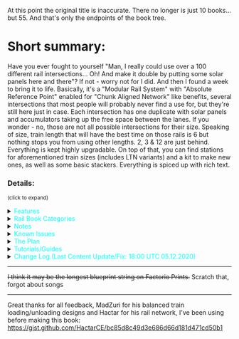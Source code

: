 At this point the original title is inaccurate. There no longer is just 10 books... but 55. And that's only the endpoints of the book tree.

# Short summary:
Have you ever fought to yourself "Man, I really could use over a 100 different rail intersections... Oh! And make it double by putting some solar panels here and there"? If not - worry not for I did. And then I found a week to bring it to life. Basically, it's a "Modular Rail System" with "Absolute Reference Point" enabled for "Chunk Aligned Network" like benefits, several intersections that most people will probably never find a use for, but they're still here just in case. Each intersection has one duplicate with solar panels and accumulators taking up the free space between the lanes. If you wonder - no, those are not all possible intersections for their size. Speaking of size, train length that will have the best time on those rails is 6 but nothing stops you from using other lengths. 2, 3 & 12 are just behind. Everything is kept highly upgradable. On top of that, you can find stations for aforementioned train sizes (includes LTN variants) and a kit to make new ones, as well as some basic stackers. Everything is spiced up with rich text.



### Details:
<sup>(click to expand)</sup>

<details>
  <summary><span style="color:cyan">Features</summary>

<details>
  <summary><span style="color:yellow">Rails</summary>

<img src="https://preview.redd.it/3l9ao5k6ogi51.png?width=1637&format=png&auto=webp&s=84a9b1b3c0b49fa5e067717d8092529057e0e612" width="100%">
<font size = 1><div align="center">
the 'solar panels/accumulators included' blueprints as of release. More have been added later <br>
right click & open image in new tab for better resolution
</font></div>

- All blueprints are always upgradable into their equivalents from other books placed lower on the list in the "Rail Book Categories" section as long as they are in the same category
 - some blueprints are upgradable into others from the same book or even other categories
   - some of that upgradability was sacrificed for the sake of throughput
 - to achieve that, many blueprints don't have the best possible signal placement, but it's still perfect signaling (no 2 crosses of rail are in the same block)
- Each book comes in 2 variants:
 - standard (no ![solar panel](https://wiki.factorio.com/images/thumb/Solar_panel.png/32px-Solar_panel.png) &![accumulator](https://wiki.factorio.com/images/thumb/Accumulator.png/32px-Accumulator.png))
 - ![solar panel](https://wiki.factorio.com/images/thumb/Solar_panel.png/32px-Solar_panel.png) &![accumulator](https://wiki.factorio.com/images/thumb/Accumulator.png/32px-Accumulator.png) included because why would you want to waste so much space (aesthetics first though)
   - there are some paths left between solar panels so you can get run over by a train again
- Rail Spacing: ![rail](https://wiki.factorio.com/images/thumb/Straight_rail.png/32px-Straight_rail.png) - - ![rail](https://wiki.factorio.com/images/thumb/Straight_rail.png/32px-Straight_rail.png) - - - ![rail](https://wiki.factorio.com/images/thumb/Straight_rail.png/32px-Straight_rail.png) - - ![rail](https://wiki.factorio.com/images/thumb/Straight_rail.png/32px-Straight_rail.png)
- Made for 6 ![locomotive](https://wiki.factorio.com/images/thumb/Locomotive.png/32px-Locomotive.png)/![cargo wagon](https://wiki.factorio.com/images/thumb/Cargo_wagon.png/32px-Cargo_wagon.png) long trains, but works well with 2, and 3 ![locomotive](https://wiki.factorio.com/images/thumb/Locomotive.png/32px-Locomotive.png)/![cargo wagon](https://wiki.factorio.com/images/thumb/Cargo_wagon.png/32px-Cargo_wagon.png) (to maximize throughput add signals on non-crossing lanes) and with multiples of 6 (you'll need to increase space between intersections accordingly to avoid potential deadlocks)
- ![green wire](https://wiki.factorio.com/images/thumb/Green_wire.png/32px-Green_wire.png) & ![red wire](https://wiki.factorio.com/images/thumb/Red_wire.png/32px-Red_wire.png) + ![small lamp](https://wiki.factorio.com/images/thumb/Lamp.png/32px-Lamp.png) included
- Modular
- Right-Hand Drive
- Each section is 21x21 ![rail](https://wiki.factorio.com/images/thumb/Straight_rail.png/32px-Straight_rail.png) or 42x42 tiles big (books are focused on throughput for 6  ![locomotive](https://wiki.factorio.com/images/thumb/Locomotive.png/32px-Locomotive.png)/![cargo wagon](https://wiki.factorio.com/images/thumb/Cargo_wagon.png/32px-Cargo_wagon.png) trains and that is exactly the border length of the square in which all blueprints here fit, hence they are not chunk aligned)
- Grid and Absolute Reference Point are on, so you can use them like a "chunk aligned network" (blueprints can only be placed on an artificial grid that lets you start building from 2 completely disconnected points on the map and ensures that they can still be perfectly connected, see [FFF #357](https://factorio.com/blog/post/fff-357) under the "Snapping" section)
- Every blueprint has ![landfill](https://wiki.factorio.com/images/thumb/Landfill.png/32px-Landfill.png) underlay to allow placing on water (Shift+LMB to place landfill, and LMB to place blueprint, you can also just double-click Shift+LMB)
- Pretty ![copper_cable](https://wiki.factorio.com/images/thumb/Copper_cable.png/32px-Copper_cable.png) connections for Factorio 1.1 and above

</details>


<details>
  <summary><span style="color:yellow">Stations</summary>

<img src= "https://camo.githubusercontent.com/80036b45e33e8f300eef63fe8beac7e74d98f615/68747470733a2f2f692e696d6775722e636f6d2f6764644e3568372e706e67" width = 100%>
<font size = 1><div align="center">
Blue Belt Stations | Row 1: Provider - Front | Row 2: Provider - Rear | Row 3: Provider - Front & Rear | Row 4: Requester - Front | Row 5: Requester - Rear | Row 6: Requester - Front & Rear<br>
LTN Depots  and some other stations are not visible here <br>
right click & open image in new tab for better resolution
</font></div>

- Every station comes in 2 variants:
   - Vanilla
   - [Logistic Train Network](https://mods.factorio.com/mods/Optera/LogisticTrainNetwork) mod compatible (see: [LTN - Logistic Train Network - Manual](https://forums.factorio.com/viewtopic.php?t=51072) & [Guide for a Low-Effort LTN User](https://www.reddit.com/r/factorio/comments/73xyd5/guide_for_a_loweffort_ltn_user/) & [LTN Mod Tutorial - Logistic Train Network](https://www.youtube.com/watch?v=a3ujEdPfGHk) & [Factorio 0.17 Logistic Train Network Tutorial](https://www.youtube.com/watch?v=bpfVzfWeqj8))
- Trains compatible with pre-made stations: L-C - SH || L-C-L - DH || L-2C - SH || L-4C-L - DH || 2L-4C - SH || L-4C-2L-4C-L - DH || 2L-3C-2L-3C-2L || 2L-4C-2L-4C || 2L-10C - SH (SH - Single-headed, DH - Double Headed)
- Some basic train stackers - nothing special, but still nice to have (currently available lengths: 12, 6, 4, 3)
- Includes a book with some smaller parts for creating custom stations
- Balanced loading and unloading using MadZuri's designs
- ![small lamp](https://wiki.factorio.com/images/thumb/Lamp.png/32px-Lamp.png) included
- ![red belt](https://wiki.factorio.com/images/thumb/Fast_transport_belt.png/32px-Fast_transport_belt.png) and ![blue belt](https://wiki.factorio.com/images/thumb/Express_transport_belt.png/32px-Express_transport_belt.png) versions (upgradable)
- (LTN) Depots included
- "Instructions" book to help with setting up balanced loading, and LTN stations

</details>
</details>


<details>
  <summary><span style="color:cyan">Rail Book Categories</summary>

- ##### Category A - Basic Blueprints
(90% of every rail network ever made)

 - <span style="color:orange">2 ![rail](https://wiki.factorio.com/images/thumb/Straight_rail.png/32px-Straight_rail.png)</span> (14bp)
 - <span style="color:cyan">2 ![rail](https://wiki.factorio.com/images/thumb/Straight_rail.png/32px-Straight_rail.png) ![solar panel](https://wiki.factorio.com/images/thumb/Solar_panel.png/32px-Solar_panel.png)</span> (14bp)

<img src= "https://camo.githubusercontent.com/265028ffc4abb3c2ad2d7a67d81200763c81e49c/68747470733a2f2f692e696d6775722e636f6d2f4846304b366c422e706e67" width="100%">
<font size = 1><div align="center">
2 Lane Solar | Row 1: Vertical/Horizontal exits | Row 2: Vertical/Horizontal/Diagonal exits | Row 3: Diagonal exits  <br>
right click & open image in new tab for better resolution
</font></div>

 - <span style="color:orange">4 ![rail](https://wiki.factorio.com/images/thumb/Straight_rail.png/32px-Straight_rail.png)</span> (16bp)
 - <span style="color:cyan"> 4 ![rail](https://wiki.factorio.com/images/thumb/Straight_rail.png/32px-Straight_rail.png) ![solar panel](https://wiki.factorio.com/images/thumb/Solar_panel.png/32px-Solar_panel.png)</span> (16bp)

<img src= "https://camo.githubusercontent.com/f76538d8ee0f6a10ad14ed35063f28536ad438f5/68747470733a2f2f692e696d6775722e636f6d2f3756687935326b2e706e67" width="100%">
<font size = 1><div align="center">
4 Lane Solar | Row 1: Vertical/Horizontal exits | Row 2: Vertical/Horizontal/Diagonal exits | Row 3: Diagonal exits <br>
"Straight Lane Switch U-turn" and "Diagonal Lane Switch U-turn" are not visible here <br>
right click & open image in new tab for better resolution
</font></div>


- ##### Category B1 - Lane Mergers/Splitters
(exits don't have equal amount of lanes)

 - <span style="color:orange">4:2:1 ![rail](https://wiki.factorio.com/images/thumb/Straight_rail.png/32px-Straight_rail.png)</span> (27bp)
 - <span style="color:cyan">4:2:1 ![rail](https://wiki.factorio.com/images/thumb/Straight_rail.png/32px-Straight_rail.png) ![solar panel](https://wiki.factorio.com/images/thumb/Solar_panel.png/32px-Solar_panel.png)</span> (27bp)


<img src= "https://camo.githubusercontent.com/23c40884cfc55a975412cc298317c7c1afe14912/68747470733a2f2f692e696d6775722e636f6d2f6f795079394e422e706e67" width = 100%>
<font size = 1><div align="center">
4:2:1 Lane Solar | Row 1: 4 & 1 Lane exits | Row 2: 4 & 2 Lane exits | Row 3: 2 & 1 Lane exits<br>
right click & open image in new tab for better resolution
</font></div>


- ##### Category B2 - Lane Mergers/Splitters (Diagonal)
(exits don't have equal amount of lanes)

 - <span style="color:orange">4:2:1 ![rail](https://wiki.factorio.com/images/thumb/Straight_rail.png/32px-Straight_rail.png) Diagonal </span>(27bp)
 - <span style="color:cyan">4:2:1 ![rail](https://wiki.factorio.com/images/thumb/Straight_rail.png/32px-Straight_rail.png) Diagonal ![solar panel](https://wiki.factorio.com/images/thumb/Solar_panel.png/32px-Solar_panel.png)</span> (27bp)

<img src= "https://camo.githubusercontent.com/45d324d20b9bc60ce84cd6408b240116686baa1b/68747470733a2f2f692e696d6775722e636f6d2f6f5663453761562e706e67" width="100%">
<font size = 1><div align="center">
4:2:1 Lane Solar Diagonal | Row 1: 4 & 1 Lane exits | Row 2: 4 & 2 Lane exits | Row 3: 2 & 1 Lane exits <br>
right click & open image in new tab for better resolution
</font></div>


- ##### Category C - Split Junctions
(not all exits are connected to each other)

 - <span style="color:orange">2 & 4 ![rail](https://wiki.factorio.com/images/thumb/Straight_rail.png/32px-Straight_rail.png) Split</span> (23bp)
 - <span style="color:cyan">2 & 4 ![rail](https://wiki.factorio.com/images/thumb/Straight_rail.png/32px-Straight_rail.png) Split ![solar panel](https://wiki.factorio.com/images/thumb/Solar_panel.png/32px-Solar_panel.png)</span> (23bp)

<img src= "https://camo.githubusercontent.com/a715f0b242608a46209ceb3a00bd4c6d14c03067/68747470733a2f2f692e696d6775722e636f6d2f3876597a6d4f7a2e706e67" width="100%">
<font size = 1><div align="center">
2 & 4 Lane Solar Split Junctions | Row 1: Vertical/Horizontal exits | Row 2: Vertical/Horizontal/Diagonal exits | Row 3: Diagonal exits<br>
right click & open image in new tab for better resolution
</font></div>

###### *Categories do not represent book nesting
</details>


<details>
  <summary><span style="color:cyan">Notes</summary>

### Rails:

- Most of your network will consist of blueprints from Category A, Category B will find some use for sure, but these books are more specialized, and Category C will be used very rarely if at all
- Outer lanes in 4-way Intersections from 4 Lane books (category A) do not have left turns. Use Line changers provided
- Some chain signals may seem unnecessary. Their sole purpose is to divide larger blocks inside a junction into two smaller ones so the train leaves the first one faster thus allowing other trains that would also cross through that block to start accelerating faster
- Category B has some split junctions. The main difference between B and C is that category C blueprints all have the same number of lanes. Blueprints from category B don't
- Remember to leave enough space between each section with lanes crossing each other to fit the longest train that is going to use that part of your network. Otherwise, when it stops on the next signal, it WILL block trains on other lanes. That is true for any train network, not only one built with my blueprints
- No ![roboport](https://wiki.factorio.com/images/thumb/Roboport.png/32px-Roboport.png) between rails so you don't accidentally recreate [Population transfers in the Soviet Union](https://en.wikipedia.org/wiki/Population_transfer_in_the_Soviet_Union), except bots. The real reason: 1. bots have a limited supply of power. 2. When it depletes, they go to recharge at the nearest roboport. 3. They go straight to their destination without considering their power reserves. That means that if you have a "C" shaped logistic network (that often forms with rails), where the distance in a straight line between both ends of this "C" is 2x greater than your robot's range, it won't reach its destination and instead, its power reserves will deplete, the bot will come back to where it started to recharge and try again thus falling into an endless loop
- ![copper cable](https://wiki.factorio.com/images/thumb/Copper_cable.png/32px-Copper_cable.png) look cool
- Floor tiles seen on the rail pictures are included in the book but require [Asphalt Roads](https://mods.factorio.com/mod/AsphaltRoads) mod to work, (there is a vanilla version too, but it's not as pretty). Feel free to use those for designing your own rail blueprints. If you go for a different grid size [they're for 6 ![locomotive](https://wiki.factorio.com/images/thumb/Locomotive.png/32px-Locomotive.png)/![cargo wagon](https://wiki.factorio.com/images/thumb/Cargo_wagon.png/32px-Cargo_wagon.png)(length) or 21x21 ![rail](https://wiki.factorio.com/images/thumb/Straight_rail.png/32px-Straight_rail.png) or 42x42 tiles] you'll have to rescale them


### Other:

- There is a lot of Factorio's in-game Rich Text - it's awesome, believe me
- If you don't have aforementioned mods (LTN, Asphalt Roads) You'll get some error messages in the chat when importing this book. That only means that you won't be able to use blueprints that require those mods. All of them have vanilla friendly equivalents. You don't need those mods to make use of my blueprints
- I'm no master of LTN nor I consider myself to be any close to one, so the logic is one of the simplest you can do. If you'd like to make something more sophisticated that would be compatible with my blueprints, go ahead, but post it as your own. Let me know, and I'll link it here

</details>



<details>
  <summary><span style="color:cyan">Known Issues</summary>
- Most books included here have their names display a bit bugged when in grid view in the blueprint library. I don't think I can do anything about it  without changing their names and/or used Rich Text (reported to devs) <br>

<img src= "https://uploads.disquscdn.com/images/e3d06b3efd5741f4427230293887cccbf5ad0bbba186238e6513b16e2061ab05.png" width =25%>

</details>


          
<details>
  <summary><span style="color:cyan">The Plan</summary>
- <s>Add bot serviced stations</s> (abandoned, at least for now) <br>
- New category - D - merging C and B by creating Split intersections (C) where exits have a different amount of lanes (B). Would anyone ever use one of those? That's the main reason holding me back, so let me know if you'd like something like this <br>
- Idk, maybe I've missed some blueprint? If so, let me know, and I'll make it <br>
- If you have any suggestions on how I could improve this book, let me know. I can't promise that I'll check the comments often, but better late than never <br>
- Updates may and will be delayed due to petty reasons such as school <br>

</details>


<details>
 <summary><span style="color:cyan">Tutorials/Guides</summary>

### Rail Network/Signaling
- [Train Signals | Factorio](https://www.youtube.com/watch?v=N6a8k5x_oV8)
- [Getting Started with TRAINS & SIGNALS - Everything You Need To Know | Factorio Tutorial/Guide/How-to](https://www.youtube.com/watch?v=3TKBs6TD7WU)
- [Stations, Junctions, and all things deadlock - IMAGE HEAVY](https://forums.factorio.com/viewtopic.php?f=18&t=18621)
- [Factorio Train Automation](https://drive.google.com/drive/folders/0B22HAM7WzR-RdjFYZHZlX29pSVE)
- And the famous 1.5 hour long video on absolute basics: [Factorio Train Tutorial - Absolute Basics](https://www.youtube.com/watch?v=Co136r7pkTk)

### Logistic Train Network
- [LTN - Logistic Train Network - Manual](https://forums.factorio.com/viewtopic.php?t=51072)
- [Guide for a Low-Effort LTN User](https://www.reddit.com/r/factorio/comments/73xyd5/guide_for_a_loweffort_ltn_user/)
- [LTN Mod Tutorial - Logistic Train Network](https://www.youtube.com/watch?v=a3ujEdPfGHk)
- [Factorio 0.17 Logistic Train Network Tutorial](https://www.youtube.com/watch?v=bpfVzfWeqj8)

</details>


<details>
  <summary><span style="color:cyan">Change Log (Last Content Update/Fix: 18:00 UTC 05.12.2020)</summary>

18:00 UTC 22.08.2020
- Added the missing accumulator to "![](https://factorioprints.com/icons/signal-D.png)iagonal ![](https://factorioprints.com/icons/signal-4.png)-way" from "<span style="color:cyan">4 ![rail](https://wiki.factorio.com/images/thumb/Straight_rail.png/32px-Straight_rail.png) ![solar panel](https://wiki.factorio.com/images/thumb/Solar_panel.png/32px-Solar_panel.png)</span>" book
- All non-diagonal blueprints now have grid settings to enable placing by dragging. They're placed next to the previous one but only on the horizontal or vertical axis, not on diagonals. If support for that releases I'll update them too.
- New title

19:00 UTC 23.08 2020
- Landfill added under every blueprint to allow placing on water
- For some stupid reason, I've renamed all 45° turn blueprints to 135° previously, now it's the right way again
- Improved upgradability in and between Category A (Solar) books

20:00 UTC 25.08.2020
- Added more pictures to description

13:30 UTC 23.08.2020
- Added Absolute Reference Point setting to every blueprint
- Changed Non-Solar Books' colour-coding from yellow to dark orange for better visibility on toolitps
- Fixed "![](https://factorioprints.com/icons/signal-4.png):![](https://factorioprints.com/icons/signal-2.png) ![](https://factorioprints.com/icons/signal-T.png) Junction ![](https://factorioprints.com/icons/signal-R.png)ight" from "<span style="color:orange">4:2:1 ![rail](https://wiki.factorio.com/images/thumb/Straight_rail.png/32px-Straight_rail.png)</span>" and
 "<span style="color:cyan">4:2:1 ![rail](https://wiki.factorio.com/images/thumb/Straight_rail.png/32px-Straight_rail.png) ![solar panel](https://wiki.factorio.com/images/thumb/Solar_panel.png/32px-Solar_panel.png)</span>" books (one exit was 1 piece of rail too long)
- Added missing lamps to "![](https://factorioprints.com/icons/signal-4.png):![](https://factorioprints.com/icons/signal-2.png) ![](https://factorioprints.com/icons/signal-T.png) Junction ![](https://factorioprints.com/icons/signal-L.png)eft" from "<span style="color:orange">4:2:1 ![rail](https://wiki.factorio.com/images/thumb/Straight_rail.png/32px-Straight_rail.png)</span>" book

22:30 UTC 25.08.2020
- Added stations for < C || < C > || < CC || < CCCC > || << CCCC || < CCCC <> CCCC > || << CCC <> CCC > trains and their simple LTN equivalents
- Added blueprints for creating stations from smaller components both for vanilla and LTN

12:00 UTC 26.08.2020
- Added missing signals to double-headed stations
- All LTN stations now have appropriate maximum and minimum train length set

15:30 UTC 26.08.2020
- Slightly redesigned all <CC stations and all but <<CCC<>CCC>> provider stations in order to make all stations red belt compatible 
- Added Red Belt stations (upgradable to blue belt)
- Removed the unnecessary middle power pole from all "![](https://factorioprints.com/icons/signal-S.png)traight ![](https://factorioprints.com/icons/signal-T.png) Junction" (Category A) blueprints

16:00 UTC 26.08.2020
- Fixed "Provider - Loading" from Rails -> Stations -> Vanilla (Red Belt) -> Station Parts (was the same blueprint as for LTN version)

17:00 UTC 26.0.8.2020
- Added "Provider - Front & Rear" and "Requester - Front & Rear" Stations for all 12 car station books

01:00 UTC 27.08.2020
- Redesigned all stations to make them smaller and simplify the balanced loading/unloading using MadZuri's design
- Added "Provider Front & Rear" and "Requester Front & Rear" to all 12 car stations
- Added more blueprints to "Stations Parts" books

15:30 UTC 27.08.2020
- Added "![](https://factorioprints.com/icons/signal-S.png)traight ![](https://factorioprints.com/icons/signal-L.png)ane ![](https://factorioprints.com/icons/signal-S.png)witch ![](https://factorioprints.com/icons/signal-U.png)-turn" and "![](https://factorioprints.com/icons/signal-D.png)iagonal ![](https://factorioprints.com/icons/signal-L.png)ane ![](https://factorioprints.com/icons/signal-S.png)witch ![](https://factorioprints.com/icons/signal-U.png)-turn" to all 4 Lane Category A Books
- Reworked signaling in "![](https://factorioprints.com/icons/signal-S.png)traight ![](https://factorioprints.com/icons/signal-U.png)-turn" and "![](https://factorioprints.com/icons/signal-D.png)iagonal ![](https://factorioprints.com/icons/signal-U.png)-turn" in all 4 Lane Category A Books in order to make them upgradable to the above. Also "![](https://factorioprints.com/icons/signal-D.png)iagonal ![](https://factorioprints.com/icons/signal-U.png)-turn" looks like a square now.
- Fixed modularity of rail blueprints with diagonal exits (previously solar panels would overlap)

16:30 UTC 28.08.2020
- Changed some blueprints in "Station Parts" books and added new ones
- Added "Instructions" book. Inside you can find instructions on setting up MadZuri's Balanced Train Loading and my LTN Stations
- Fixed wiring in Provider stations
- Simplified LTN Station Logic "Provide Threshold" and "Request Threshold" replaced with "Provide Stack Threshold" and "Request Stack Threshold"
- Added train stations for 2L-10C Single-headed trains

17:30 UTC 28.0.2020
- Normalized train stations
- Added train stackers
- Improved some signalling/removed misplaced "yellow state" signals

21:30 UTC 29.08.2020
- Provider stations finally work as they should be I swear (all it took was changing "Anything" to "Everything" in inserter settings so you can just put new station over the old one and settings ill be updated)

12:30 UTC 31.08.2020
- Fixed snapping on "![](https://factorioprints.com/icons/signal-2.png):![](https://factorioprints.com/icons/signal-1.png) ![](https://factorioprints.com/icons/signal-E.png)xit ![](https://factorioprints.com/icons/signal-U.png)-turned"

10:00 UTC  26.09.2020
- Provider stations now have their chest number set in their arithmetic combinator for balanced loading

12:30 UTC 06.10.2020
- Forgot to use an upgrade planner on red belt station books, fixed

18:00 UTC 05.12.2020
- Moved signals from exits of rail blueprints to their entrances as suggested by Josch. Helps blueprints connect better by mitigating some conflicts
- Improved signaling on all "u-turned" blueprints from 4:2:1 books
- Changed "Diagonal U-turn" from 4 Lane books so it is upgradable to "Diagonal Lane Switch U-turn" as originally intended
 
</details>

---

<s>I think it may be the longest blueprint string on Factorio Prints.</s> Scratch that, forgot about songs<br>

---

Great thanks for all feedback, MadZuri for his balanced train loading/unloading designs and Hactar for his rail network, I've been using before making this book: <br>
https://gist.github.com/HactarCE/bc85d8c49d3e686d66d181d471cd50b1
